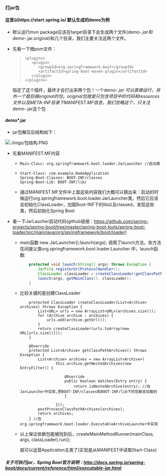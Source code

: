 ####  打jar包  ####

#### 这里以https://start.spring.io/ 默认生成的demo为例

+ 默认运行mvn package应该在target目录下会生成两个文件(demo-*.jar和demo-*.jar.original)和几个目录，我们主要关注这两个文件。

+ 先看一下根pom文件：

  > ```
  > <plugins>
  >    <plugin>
  >       <groupId>org.springframework.boot</groupId>
  >       <artifactId>spring-boot-maven-plugin</artifactId>
  >    </plugin>
  > </plugins>
  > ```

  指定了这个插件，最终才会打出来两个包！一个demo-*.jar 可以直接运行，另外一个是后缀original的包。original包就是只包含项目中的代码和resources文件以及META-INF目录下MANIFEST.MF信息，我们忽略这个，只关注demo-*.jar这个包

####  demo*.jar

+ jar包解压后结构如下：

![./imgs/包结构.PNG](./imgs/包结构.PNG) 

+ 先看MANIFEST.MF内容

  + ```
    Main-Class: org.springframework.boot.loader.JarLauncher //启动类
    ```

  + ```
    Start-Class: com.example.DemoApplication
    Spring-Boot-Classes: BOOT-INF/classes
    Spring-Boot-Lib: BOOT-INF/lib/
    ```

  + 通过MANIFEST.MF文件中上面这些内容我们大概可以猜出来：启动的时候运行org.springframework.boot.loader.JarLauncher类，然后它应该会初始化ClassLoader，加载Boot-INF下的lib以及classed，发现这些类，然后初始化Spring Boot

+ 看一下JarLaucher启动代码(github链接：https://github.com/spring-projects/spring-boot/tree/master/spring-boot-tools/spring-boot-loader/src/main/java/org/springframework/boot/loader)

  + main函数	new JarLauncher().launch(args); 调用了launch方法。些方法在间接父类org.springframework.boot.loader.Launcher 中，launch函数:

    ```java
    	protected void launch(String[] args) throws Exception {
    		JarFile.registerUrlProtocolHandler();
    		ClassLoader classLoader = createClassLoader(getClassPathArchives());
    		launch(args, getMainClass(), classLoader);
    	}
    ```

  + 比较关键的是创建ClassLoader

    ```
    	protected ClassLoader createClassLoader(List<Archive> archives) throws Exception {
    		List<URL> urls = new ArrayList<URL>(archives.size());
    		for (Archive archive : archives) {
    			urls.add(archive.getUrl());
    		}
    		return createClassLoader(urls.toArray(new URL[urls.size()]));
    	}
    ```

    ```
    	@Override
    	protected List<Archive> getClassPathArchives() throws Exception {
    		List<Archive> archives = new ArrayList<Archive>(
    				this.archive.getNestedArchives(new EntryFilter() {

    					@Override
    					public boolean matches(Entry entry) {
    						return isNestedArchive(entry); //在JarLauncher中实现,把BOOT-INF/classes和BOOT-INF/lib下的包都会加载到
    					}

    				}));
    		postProcessClassPathArchives(archives);
    		return archives;
    	} //在org.springframework.boot.loader.ExecutableArchiveLauncher中实现
    ```

  + 以上保证依赖包能被找到后，createMainMethodRunner(mainClass, args, classLoader).run();

    就可以运营Application主类了(实现是从MANIFEST中读取Start-Class)

##### 关于可执行jar，Spring Boot官方说明：http://docs.spring.io/spring-boot/docs/current/reference/html/executable-jar.html